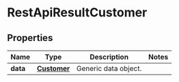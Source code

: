 
# RestApiResultCustomer

## Properties
Name | Type | Description | Notes
------------ | ------------- | ------------- | -------------
**data** | [**Customer**](Customer.md) | Generic data object. | 



